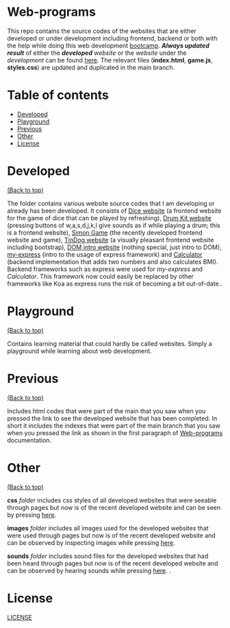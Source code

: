 # Web-programs
This repo contains the source codes of the websites that are either developed or under development including frontend, backend or both with the help while doing this web development [bootcamp](https://www.udemy.com/course/the-complete-web-development-bootcamp/). ***Always updated result*** of either the ***developed*** *website* or the *website* under the *development* can be found [here](https://aurimas13.github.io/Web-programs/). The relevant files (**index.html**, **game.js**, **styles.css**) are updated and duplicated in the main branch.

# Table of contents

- [Developed](#Developed)
- [Playground](#Playground)
- [Previous](#Previous)
- [Other](#Other)
- [License](#License)

# Developed
[(Back to top)](#Web-programs)

The folder contains various website source codes that I am developing or already has been developed. It consists of [Dice website](https://github.com/aurimas13/Web-programs/tree/main/Developed/Dice_website) (a frontend website for the game of dice that can be played by refreshing), [Drum Kit website](https://github.com/aurimas13/Web-programs/tree/main/Developed/Drum_Kit_website) (pressing buttons of w,a,s,d,j,k,l give sounds as if while playing a drum; this is a frontend website), [Simon Game](https://github.com/aurimas13/Web-programs/tree/main/Developed/Simon%20Game) (the recently developed frontend website and game), [TinDog website](https://github.com/aurimas13/Web-programs/tree/main/Developed/TinDog_website) (a visually pleasant frontend website including bootstrap), [DOM intro website](https://github.com/aurimas13/Web-programs/tree/main/Developed/Learning_websites/DOM_Intro_website) (nothing special, just intro to DOM), [my-express](https://github.com/aurimas13/Web-programs/tree/main/Developed/Servers/my-express) (intro to the usage of express framework) and [Calculator](https://github.com/aurimas13/Web-programs/tree/main/Developed/Servers/my-express) (backend implementation that adds two numbers and also calculates BMI). Backend frameworks such as express were used for *my-express* and *Calculator*. This framework now could easily be replaced by other frameworks like Koa as express runs the risk of becoming a bit out-of-date..

# Playground
[(Back to top)](#Web-programs)

Contains learning material that could hardly be called websites. Simply a playground while learning about web development.

# Previous
[(Back to top)](#Web-programs)

Includes html codes that were part of the main that you saw when you pressed the link to see the developed website that has been completed. In short it includes the indexes that were part of the main branch that you saw when you pressed the link as shown in the first paragraph of [Web-programs](#Web-programs) documentation.

# Other
[(Back to top)](#Web-programs)

**css** *folder* includes css styles of all developed websites that were seeable through pages but now is of the recent developed website and can be seen by pressing [here](https://aurimas13.github.io/Web-programs/).

**images** *folder* includes all images used for the developed websites that were used through pages but now is of the recent developed website and can be observed by inspecting images while pressing [here](https://aurimas13.github.io/Web-programs/).

**sounds** *folder* includes sound files for the developed websites that had been heard through pages but now is of the recent developed website and can be observed by hearing sounds while pressing [here](https://aurimas13.github.io/Web-programs/).
.

# License

[LICENSE](https://github.com/aurimas13/Web-programs/blob/main/LICENSE)
